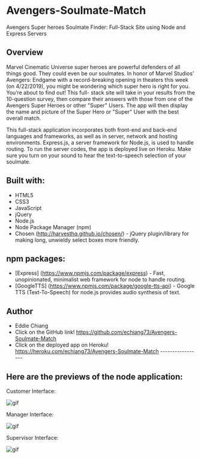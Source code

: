 # Avengers-Soulmate-Match
Avengers Super heroes Soulmate Finder: Full-Stack Site using Node and Express Servers


## Overview
Marvel Cinematic Universe super heroes are powerful defenders of all things good. They could even be our soulmates.  In honor of Marvel Studios’ Avengers: Endgame with a record-breaking opening in theaters this week (on 4/22/2019), you might be wondering which super hero is right for you. You’re about to find out! This full- stack site will take in your results from the 10-question survey, then compare their answers with those from one of the Avengers Super Heroes or other "Super" Users. The app will then display the name and picture of the Super Hero or "Super" User with the best overall match.

This full-stack application incorporates both front-end and back-end languages and frameworks, as well as in server, network and hosting environments. Express.js, a server framework for Node.js, is used to handle routing.  To run the server codes, the app is deployed live on Heroku. Make sure you turn on your sound to hear the text-to-speech selection of your soulmate.


## Built with:
* HTML5
* CSS3
* JavaScript
* jQuery
* Node.js
* Node Package Manager (npm)
* Chosen (http://harvesthq.github.io/chosen/) - jQuery plugin/library for making long, unwieldy select boxes more friendly. 

## npm packages: 
* [Express] (https://www.npmjs.com/package/express) - Fast, unopinionated, minimalist web framework for node to handle routing.
* [GoogleTTS] (https://www.npmjs.com/package/google-tts-api) - Google TTS (Text-To-Speech) for node.js provides audio synthesis of text.


## Author
* Eddie Chiang
* Click on the GitHub link!
https://github.com/echiang73/Avengers-Soulmate-Match
* Click on the deployed app on Heroku!
https://heroku.com/echiang73/Avengers-Soulmate-Match -----------------


## Here are the previews of the node application:

Customer Interface:

![](nodepreview1.gif "gif")


Manager Interface:

![](nodepreview2.gif "gif")


Supervisor Interface:

![](nodepreview3.gif "gif")

